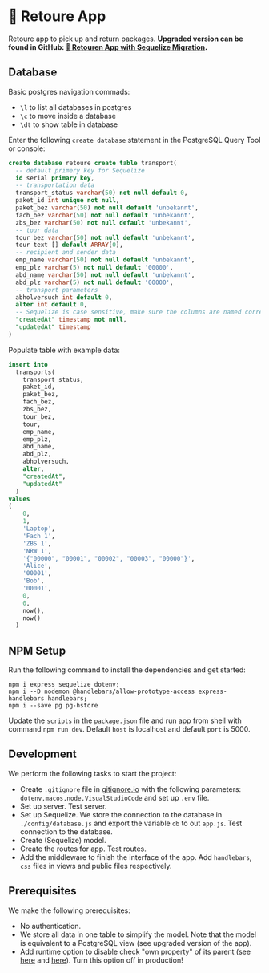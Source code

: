 # 🚚 Retoure App

Retoure app to pick up and return packages. **Upgraded version can be found in GitHub: [🚚 Retouren App with Sequelize Migration](https://github.com/luiul/retoure-mig).**

## Database

Basic postgres navigation commads:

- `\l` to list all databases in postgres
- `\c` to move inside a database
- `\dt` to show table in database

Enter the following `create database` statement in the PostgreSQL Query Tool or console:

```sql
create database retoure create table transport(
  -- default primery key for Sequelize
  id serial primary key,
  -- transportation data
  transport_status varchar(50) not null default 0,
  paket_id int unique not null,
  paket_bez varchar(50) not null default 'unbekannt',
  fach_bez varchar(50) not null default 'unbekannt',
  zbs_bez varchar(50) not null default 'unbekannt',
  -- tour data
  tour_bez varchar(50) not null default 'unbekannt',
  tour text [] default ARRAY[0],
  -- recipient and sender data
  emp_name varchar(50) not null default 'unbekannt',
  emp_plz varchar(5) not null default '00000',
  abd_name varchar(50) not null default 'unbekannt',
  abd_plz varchar(5) not null default '00000',
  -- transport parameters
  abholversuch int default 0,
  alter int default 0,
  -- Sequelize is case sensitive, make sure the columns are named correctly; records these automatically
  "createdAt" timestamp not null,
  "updatedAt" timestamp
)
```

Populate table with example data:

```sql
insert into
  transports(
    transport_status,
    paket_id,
    paket_bez,
    fach_bez,
    zbs_bez,
    tour_bez,
    tour,
    emp_name,
    emp_plz,
    abd_name,
    abd_plz,
    abholversuch,
    alter,
    "createdAt",
    "updatedAt"
  )
values
(
    0,
    1,
    'Laptop',
    'Fach 1',
    'ZBS 1',
    'NRW 1',
    '{"00000", "00001", "00002", "00003", "00000"}',
    'Alice',
    '00001',
    'Bob',
    '00001',
    0,
    0,
    now(),
    now()
  )
```

## NPM Setup

Run the following command to install the dependencies and get started:

```shell
npm i express sequelize dotenv;
npm i --D nodemon @handlebars/allow-prototype-access express-handlebars handlebars;
npm i --save pg pg-hstore
```

Update the `scripts` in the `package.json` file and run app from shell with command  `npm run dev`. Default `host` is localhost and default `port` is 5000.

## Development

We perform the following tasks to start the project:

- Create `.gitignore` file in [gitignore.io](https://www.toptal.com/developers/gitignore) with the following parameters: `dotenv,macos,node,VisualStudioCode` and set up `.env` file.
- Set up server. Test server.
- Set up Sequelize. We store the connection to the database in `./config/database.js` and export the variable `db` to out `app.js`. Test connection to the database.
- Create (Sequelize) model.
- Create the routes for app. Test routes.
- Add the middleware to finish the interface of the app. Add `handlebars`, `css` files in views and public files respectively.

## Prerequisites

We make the following prerequisites:

- No authentication.
- We store all data in one table to simplify the model. Note that the model is equivalent to a PostgreSQL view (see upgraded version of the app).
- Add runtime option to disable check "own property" of its parent (see [here](https://handlebarsjs.com/api-reference/runtime-options.html#options-to-control-prototype-access) and [here](https://handlebarsjs.com/api-reference/runtime-options.html#options-to-control-prototype-access)). Turn this option off in production!
